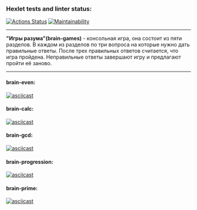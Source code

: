 ### Hexlet tests and linter status:
[![Actions Status](https://github.com/leovas1972/frontend-project-lvl1/workflows/hexlet-check/badge.svg)](https://github.com/leovas1972/frontend-project-lvl1/actions)
[![Maintainability](https://api.codeclimate.com/v1/badges/f9e06120b7fba8838f16/maintainability)](https://codeclimate.com/github/leovas1972/frontend-project-lvl1/maintainability)

***
__"Игры разума"(brain-games)__ - консольная игра, она состоит из пяти разделов. В каждом из разделов по три вопроса на которые нужно дать правильные ответы. После трех правильных ответов считается, что игра пройдена. Неправильные ответы завершают игру и предлагают пройти её заново.
***

#### brain-even:
[![asciicast](https://asciinema.org/a/5wemQtZlH5lZblyv0llUNYF8L.svg)](https://asciinema.org/a/5wemQtZlH5lZblyv0llUNYF8L)

#### brain-calc:
[![asciicast](https://asciinema.org/a/kNav15lba2yMuQVVcZlWwqTiJ.svg)](https://asciinema.org/a/kNav15lba2yMuQVVcZlWwqTiJ)

#### brain-gcd:
[![asciicast](https://asciinema.org/a/T5BLr0VsJCtaqNQeuoV4NMTxB.svg)](https://asciinema.org/a/T5BLr0VsJCtaqNQeuoV4NMTxB)

#### brain-progression:
[![asciicast](https://asciinema.org/a/xxxoNZU2GlTML6xoa3WI6lcb9.svg)](https://asciinema.org/a/xxxoNZU2GlTML6xoa3WI6lcb9)

#### brain-prime:
[![asciicast](https://asciinema.org/a/sSAJBDjKTeiLVNwRKYODGFtEF.svg)](https://asciinema.org/a/sSAJBDjKTeiLVNwRKYODGFtEF)

